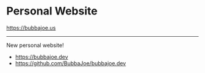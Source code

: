 # Personal Website

<https://bubbajoe.us>

----------

New personal website!
- <https://bubbajoe.dev>
- <https://github.com/BubbaJoe/bubbajoe.dev>
